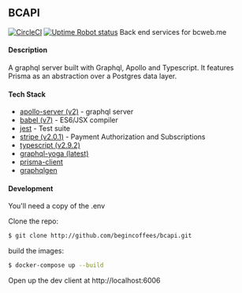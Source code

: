 ## BCAPI
  [![CircleCI](https://circleci.com/gh/begincoffees/bcapi.svg?style=shield)](https://circleci.com/gh/begincoffees/bcclient)
  [![Uptime Robot status](https://img.shields.io/uptimerobot/status/m779426128-6b6e81ed8dc987db17d4cad2.svg)](https://status.api.bcweb.me)
Back end services for bcweb.me

#### Description
A graphql server built with Graphql, Apollo and Typescript.
It features Prisma as an abstraction over a Postgres data layer.


#### Tech Stack
* [apollo-server (v2)](https://www.apollographql.com/) - graphql server
* [babel (v7)](https://babeljs.io/) - ES6/JSX compiler
* [jest](https://facebook.github.io/jest/) - Test suite
* [stripe (v2.0.1)](https://github.com/stripe/stripe-node) - Payment Authorization and Subscriptions
* [typescript (v2.9.2)](https://www.typescriptlang.org/)
* [graphql-yoga (latest)](https://github.com/prisma/graphqlyoga)
* [prisma-client](https://github.com/prisma/prisma-client)
* [graphqlgen](https://github.com/prisma/graphqlgen)


#### Development

You'll need a copy of the .env

Clone the repo:

```sh
$ git clone http://github.com/begincoffees/bcapi.git
```

build the images:
```sh
$ docker-compose up --build
```


Open up the dev client at http://localhost:6006

